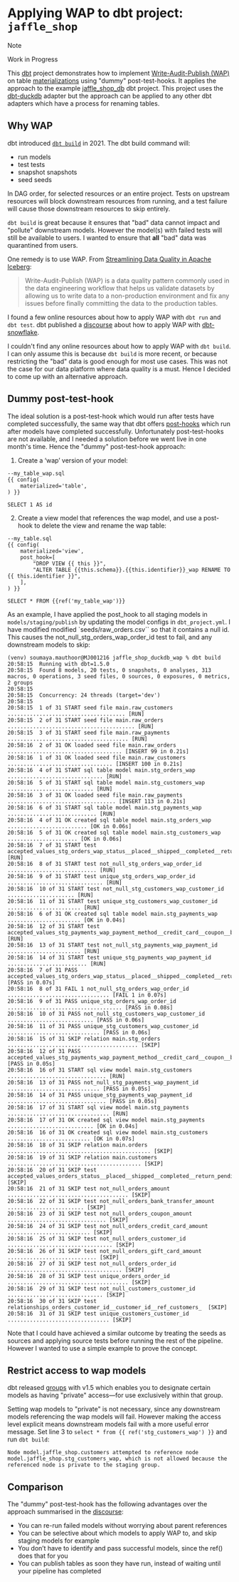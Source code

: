 # Applying WAP to dbt project: `jaffle_shop`

> [!NOTE]
> Work in Progress

This [dbt](https://www.getdbt.com/) project demonstrates how to implement [Write-Audit-Publish (WAP)](https://lakefs.io/blog/data-engineering-patterns-write-audit-publish/) on table [materializations](https://docs.getdbt.com/docs/build/materializations) using "dummy" post-test-hooks. It applies the approach to the example [jaffle_shop_db](https://github.com/dbt-labs/jaffle_shop_duckdb) dbt project. This project uses the [dbt-duckdb](https://github.com/duckdb/dbt-duckdb) adapter but the approach can be applied to any other dbt adapters which have a process for renaming tables.

## Why WAP

dbt introduced [`dbt build`](https://docs.getdbt.com/reference/commands/build) in 2021. The dbt build command will:

- run models
- test tests
- snapshot snapshots
- seed seeds

In DAG order, for selected resources or an entire project. Tests on upstream resources will block downstream resources from running, and a test failure will cause those downstream resources to skip entirely.

`dbt build` is great because it ensures that "bad" data cannot impact and "pollute" downstream models. However the model(s) with failed tests will still be available to users. I wanted to ensure that **all** "bad" data was quarantined from users.

One remedy is to use WAP. From [Streamlining Data Quality in Apache Iceberg](https://www.dremio.com/blog/streamlining-data-quality-in-apache-iceberg-with-write-audit-publish-branching/):

> Write-Audit-Publish (WAP) is a data quality pattern commonly used in the data engineering workflow that helps us validate datasets by allowing us to write data to a non-production environment and fix any issues before finally committing the data to the production tables.

I found a few online resources about how to apply WAP with `dbt run` and `dbt test`. dbt published a [discourse](https://discourse.getdbt.com/t/performing-a-blue-green-deploy-of-your-dbt-project-on-snowflake/1349) about how to apply WAP with [dbt-snowflake](https://discourse.getdbt.com/t/performing-a-blue-green-deploy-of-your-dbt-project-on-snowflake/1349).

I couldn't find any online resources about how to apply WAP with `dbt build`. I can only assume this is because `dbt build` is more recent, or because restricting the "bad" data is good enough for most use cases. This was not the case for our data platform where data quality is a must. Hence I decided to come up with an alternative approach.

## Dummy post-test-hook

The ideal solution is a post-test-hook which would run after tests have completed successfully, the same way that dbt offers [post-hooks](https://docs.getdbt.com/reference/resource-configs/pre-hook-post-hook) which run after models have completed successfully. Unfortunately post-test-hooks are not available, and I needed a solution before we went live in one month's time. Hence the "dummy" post-test-hook approach:

1. Create a ‘wap’ version of your model:

```
--my_table_wap.sql
{{ config(
    materialized='table',
) }}

SELECT 1 AS id
```

2. Create a view model that references the wap model, and use a post-hook to delete the view and rename the wap table:

```
--my_table.sql
{{ config(
    materialized='view',
    post_hook=[ 
        "DROP VIEW {{ this }}",
        "ALTER TABLE {{this.schema}}.{{this.identifier}}_wap RENAME TO {{ this.identifier }}",
    ],
) }}

SELECT * FROM {{ref('my_table_wap')}}
```

As an example, I have applied the post_hook to all staging models in `models/staging/publish` by updating the model configs in `dbt_project.yml`. I have modified modified `seeds/raw_orders.csv`` so that it contains a null id. This causes the not_null_stg_orders_wap_order_id test to fail, and any downstream models to skip:

```
(venv) soumaya.mauthoor@MJ001216 jaffle_shop_duckdb_wap % dbt build
20:58:15  Running with dbt=1.5.0
20:58:15  Found 8 models, 20 tests, 0 snapshots, 0 analyses, 313 macros, 0 operations, 3 seed files, 0 sources, 0 exposures, 0 metrics, 2 groups
20:58:15  
20:58:15  Concurrency: 24 threads (target='dev')
20:58:15  
20:58:15  1 of 31 START seed file main.raw_customers ..................................... [RUN]
20:58:15  2 of 31 START seed file main.raw_orders ........................................ [RUN]
20:58:15  3 of 31 START seed file main.raw_payments ...................................... [RUN]
20:58:16  2 of 31 OK loaded seed file main.raw_orders .................................... [INSERT 99 in 0.21s]
20:58:16  1 of 31 OK loaded seed file main.raw_customers ................................. [INSERT 100 in 0.21s]
20:58:16  4 of 31 START sql table model main.stg_orders_wap .............................. [RUN]
20:58:16  5 of 31 START sql table model main.stg_customers_wap ........................... [RUN]
20:58:16  3 of 31 OK loaded seed file main.raw_payments .................................. [INSERT 113 in 0.21s]
20:58:16  6 of 31 START sql table model main.stg_payments_wap ............................ [RUN]
20:58:16  4 of 31 OK created sql table model main.stg_orders_wap ......................... [OK in 0.06s]
20:58:16  5 of 31 OK created sql table model main.stg_customers_wap ...................... [OK in 0.06s]
20:58:16  7 of 31 START test accepted_values_stg_orders_wap_status__placed__shipped__completed__return_pending__returned  [RUN]
20:58:16  8 of 31 START test not_null_stg_orders_wap_order_id ............................ [RUN]
20:58:16  9 of 31 START test unique_stg_orders_wap_order_id .............................. [RUN]
20:58:16  10 of 31 START test not_null_stg_customers_wap_customer_id ..................... [RUN]
20:58:16  11 of 31 START test unique_stg_customers_wap_customer_id ....................... [RUN]
20:58:16  6 of 31 OK created sql table model main.stg_payments_wap ....................... [OK in 0.04s]
20:58:16  12 of 31 START test accepted_values_stg_payments_wap_payment_method__credit_card__coupon__bank_transfer__gift_card  [RUN]
20:58:16  13 of 31 START test not_null_stg_payments_wap_payment_id ....................... [RUN]
20:58:16  14 of 31 START test unique_stg_payments_wap_payment_id ......................... [RUN]
20:58:16  7 of 31 PASS accepted_values_stg_orders_wap_status__placed__shipped__completed__return_pending__returned  [PASS in 0.07s]
20:58:16  8 of 31 FAIL 1 not_null_stg_orders_wap_order_id ................................ [FAIL 1 in 0.07s]
20:58:16  9 of 31 PASS unique_stg_orders_wap_order_id .................................... [PASS in 0.08s]
20:58:16  10 of 31 PASS not_null_stg_customers_wap_customer_id ........................... [PASS in 0.06s]
20:58:16  11 of 31 PASS unique_stg_customers_wap_customer_id ............................. [PASS in 0.06s]
20:58:16  15 of 31 SKIP relation main.stg_orders ......................................... [SKIP]
20:58:16  12 of 31 PASS accepted_values_stg_payments_wap_payment_method__credit_card__coupon__bank_transfer__gift_card  [PASS in 0.05s]
20:58:16  16 of 31 START sql view model main.stg_customers ............................... [RUN]
20:58:16  13 of 31 PASS not_null_stg_payments_wap_payment_id ............................. [PASS in 0.05s]
20:58:16  14 of 31 PASS unique_stg_payments_wap_payment_id ............................... [PASS in 0.05s]
20:58:16  17 of 31 START sql view model main.stg_payments ................................ [RUN]
20:58:16  17 of 31 OK created sql view model main.stg_payments ........................... [OK in 0.04s]
20:58:16  16 of 31 OK created sql view model main.stg_customers .......................... [OK in 0.07s]
20:58:16  18 of 31 SKIP relation main.orders ............................................. [SKIP]
20:58:16  19 of 31 SKIP relation main.customers .......................................... [SKIP]
20:58:16  20 of 31 SKIP test accepted_values_orders_status__placed__shipped__completed__return_pending__returned  [SKIP]
20:58:16  21 of 31 SKIP test not_null_orders_amount ...................................... [SKIP]
20:58:16  22 of 31 SKIP test not_null_orders_bank_transfer_amount ........................ [SKIP]
20:58:16  23 of 31 SKIP test not_null_orders_coupon_amount ............................... [SKIP]
20:58:16  24 of 31 SKIP test not_null_orders_credit_card_amount .......................... [SKIP]
20:58:16  25 of 31 SKIP test not_null_orders_customer_id ................................. [SKIP]
20:58:16  26 of 31 SKIP test not_null_orders_gift_card_amount ............................ [SKIP]
20:58:16  27 of 31 SKIP test not_null_orders_order_id .................................... [SKIP]
20:58:16  28 of 31 SKIP test unique_orders_order_id ...................................... [SKIP]
20:58:16  29 of 31 SKIP test not_null_customers_customer_id .............................. [SKIP]
20:58:16  30 of 31 SKIP test relationships_orders_customer_id__customer_id__ref_customers_  [SKIP]
20:58:16  31 of 31 SKIP test unique_customers_customer_id ................................ [SKIP]
```

Note that I could have achieved a similar outcome by treating the seeds as sources and applying source tests before running the rest of the pipeline. However I wanted to use a simple example to prove the concept.

## Restrict access to wap models 

dbt released [groups](https://docs.getdbt.com/docs/collaborate/govern/model-access) with v1.5 which enables you to designate certain models as having "private" access—for use exclusively within that group.

Setting wap models to "private" is not necessary, since any downstream models referencing the wap models will fail. However making the access level explicit means downstream models fail with a more useful error message. Set line 3 to `select * from {{ ref('stg_customers_wap') }}` and run `dbt build`:

```
Node model.jaffle_shop.customers attempted to reference node model.jaffle_shop.stg_customers_wap, which is not allowed because the referenced node is private to the staging group.
```

## Comparison

The "dummy" post-test-hook has the following advantages over the approach summarised in the [discourse](https://discourse.getdbt.com/t/performing-a-blue-green-deploy-of-your-dbt-project-on-snowflake/1349):

- You can re-run failed models without worrying about parent references
- You can be selective about which models to apply WAP to, and skip staging models for example
- You don’t have to identify and pass successful models, since the ref() does that for you
- You can publish tables as soon they have run, instead of waiting until your pipeline has completed

